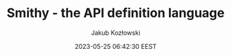 ---
link: "https://www.youtube.com/watch?v=nNUnSbyyxGI&list=PL1NS3pe5mmu25RK5lJnLxnllcMkxBqaI5"
title: "Smithy - the API definition language"
image: "https://i.ytimg.com/vi/nNUnSbyyxGI/maxresdefault.jpg"
author: "Jakub Kozłowski"
author_link: "http://www.youtube.com/@kubukoz_"
date: 2023-05-25 06:42:30 EEST
tags:
    - Programming
    - Scala
    - YouTube
    - Video
social_description: >    
    Smithy, a protocol-agnostic interface definition language made by AWS, now has integration with Scala (and #Http4s). Watch this video series.
---